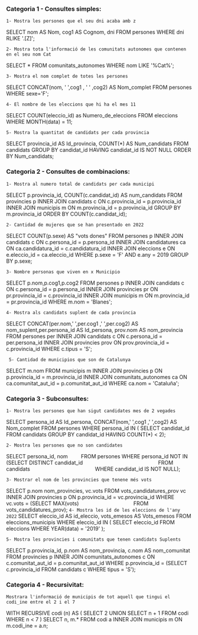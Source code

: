 ### Categoria 1 - Consultes simples:

``1- Mostra les persones que el seu dni acaba amb z``

SELECT nom AS Nom, cog1 AS Cognom, dni
FROM persones
WHERE dni RLIKE '.[Z]';

``2- Mostra tota l'informació de les comunitats autonomes que contenen en el seu nom Cat``

SELECT *
FROM comunitats_autonomes
WHERE nom LIKE '%Cat%';

``3- Mostra el nom complet de totes les persones``

SELECT CONCAT(nom, ' ',cog1 , ' ' ,cog2) AS Nom_complet
FROM persones
WHERE sexe='F';


``4- El nombre de les eleccions que hi ha el mes 11``

SELECT COUNT(eleccio_id) as Numero_de_eleccions
FROM eleccions
WHERE MONTH(data) = 11; 

``5- Mostra la quantitat de candidats per cada provincia``

SELECT provincia_id AS Id_provincia, COUNT(*) AS Num_candidats
FROM candidats
GROUP BY candidat_id
HAVING candidat_id IS NOT NULL
ORDER BY Num_candidats;


### Categoria 2 - Consultes de combinacions:

``1- Mostra al numero total de candidats per cada municipi``

SELECT p.provincia_id, COUNT(c.candidat_id) AS num_candidats
FROM provincies p
INNER JOIN candidats c ON c.provincia_id = p.provincia_id
INNER JOIN municipis m ON m.provincia_id = p.provincia_id
GROUP BY m.provincia_id
ORDER BY COUNT(c.candidat_id);

	
``2- Cantidad de mujeres que se han presentado en 2022``

SELECT COUNT(p.sexe) AS "vots dones"
FROM persones p
INNER JOIN candidats c ON c.persona_id = p.persona_id
INNER JOIN candidatures ca ON ca.candidatura_id = c.candidatura_id
INNER JOIN eleccions e ON e.eleccio_id = ca.eleccio_id
WHERE p.sexe = 'F' AND e.any = 2019
GROUP BY p.sexe;

``3- Nombre personas que viven en x Municipio``

SELECT p.nom,p.cog1,p.cog2
FROM persones p
INNER JOIN candidats c ON c.persona_id = p.persona_id
INNER JOIN provincies pr ON pr.provincia_id = c.provincia_id
INNER JOIN municipis m ON m.provincia_id = pr.provincia_id
WHERE m.nom = 'Blanes';

``4- Mostra als candidats suplent de cada provincia``

SELECT CONCAT(per.nom,' ',per.cog1 ,' ',per.cog2) AS nom_suplent,per.persona_id AS Id_persona, prov.nom AS nom_provincia
FROM persones per
INNER JOIN candidats c ON c.persona_id = per.persona_id
INNER JOIN provincies prov ON prov.provincia_id = c.provincia_id
WHERE c.tipus = 'S';

`` 5- Cantidad de municipios que son de Catalunya``

SELECT m.nom
FROM municipis m
INNER JOIN provincies p ON p.provincia_id = m.provincia_id
INNER JOIN comunitats_autonomes ca ON ca.comunitat_aut_id = p.comunitat_aut_id
WHERE ca.nom = 'Cataluña';

### Categoria 3 - Subconsultes:
``1- Mostra les persones que han sigut candidates mes de 2 vegades``

SELECT persona_id AS Id_persona, CONCAT(nom,' ',cog1 ,' ',cog2) AS Nom_complet
FROM persones
WHERE persona_id IN ( SELECT candidat_id
		FROM candidats
		GROUP BY candidat_id
		HAVING COUNT(*) < 2);

``2- Mostra les persones que no son candidates``

SELECT persona_id, nom
   FROM persones
WHERE persona_id NOT IN (SELECT DISTINCT candidat_id
               FROM candidats
             WHERE candidat_id IS NOT NULL);

``3- Mostrar el nom de les provincies que tenene més vots``

SELECT p.nom nom_provincies, vc.vots
FROM vots_candidatures_prov vc
INNER JOIN provincies p ON p.provincia_id = vc.provincia_id
WHERE vc.vots = (SELECT MAX(vots)
           FROM vots_candidatures_prov);
``4- Mostra les id de les eleccions de l'any 2022``
SELECT eleccio_id AS id_eleccio, vots_emesos AS Vots_emesos
FROM eleccions_municipis
WHERE eleccio_id IN ( SELECT eleccio_id
FROM eleccions
WHERE YEAR(data) = '2019'
);
		
``5- Mostra les provincies i comunitats que tenen candidats Suplents``

SELECT p.provincia_id, p.nom AS nom_provincia, c.nom AS nom_comunitat
	FROM provincies p
	INNER JOIN comunitats_autonomes c ON c.comunitat_aut_id = p.comunitat_aut_id
WHERE p.provincia_id = (SELECT c.provincia_id
			FROM candidats c
			WHERE tipus = 'S');

### Categoria 4 - Recursivitat:

``Mostrara l'informació de municipis de tot aquell que tingui el codi_ine entre el 2 i el 7``

WITH RECURSIVE codi (n) AS (
SELECT 2
UNION
SELECT n + 1
	FROM codi
WHERE n < 7
)
SELECT n, m.*
	FROM codi a
	INNER JOIN municipis m ON m.codi_ine = a.n;
